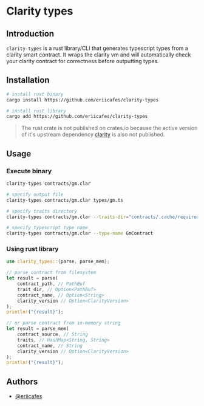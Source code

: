 # Clarity types

## Introduction

`clarity-types` is a rust library/CLI that generates typescript types from a clarity smart contract. It wraps the clarity vm and will automatically check your clarity contract for correctness before outputting types.

## Installation

```bash
# install rust binary
cargo install https://github.com/eriicafes/clarity-types

# install rust library
cargo add https://github.com/eriicafes/clarity-types
```

> The rust crate is not published on crates.io because the active version of it's upstream dependency [clarity](https://github.com/stacks-network/stacks-core) is also not published.

## Usage

### Execute binary

```bash
clarity-types contracts/gm.clar

# specify output file
clarity-types contracts/gm.clar types/gm.ts

# specify traits directory
clarity-types contracts/gm.clar --traits-dir="contracts/.cache/requirements"

# specify typescript type name
clarity-types contracts/gm.clar --type-name GmContract
```

### Using rust library

```rs
use clarity_types::{parse, parse_mem};

// parse contract from filesystem
let result = parse(
    contract_path, // PathBuf
    trait_dir, // Option<PathBuf>
    contract_name, // Option<String>
    clarity_version // Option<ClarityVersion>
);
println!("{result}");

// or parse contract from in-memory string
let result = parse_mem(
    contract_source, // String
    traits, // HashMap<String, String>
    contract_name, // String
    clarity_version // Option<ClarityVersion>
);
println!("{result}");
```

## Authors

- [@eriicafes](https://www.github.com/eriicafes)
